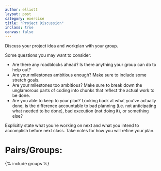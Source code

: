 ```yaml
---
author: elliott
layout: post
category: exercise
title: "Project Discussion"
inclass: true
canvas: false
---
```


Discuss your project idea and workplan with your group.

Some questions you may want to consider:

* Are there any roadblocks ahead?  Is there anything your group can do to help out?
* Are your milestones ambitious enough?  Make sure to include some stretch goals.
* Are your milestones too ambitious?  Make sure to break down the unglamorous parts of coding
into chunks that reflect the actual work to be done.
* Are you able to keep to your plan?  Looking back at what you've actually done, is the difference
accountable to bad planning (i.e. not anticipating what needed to be done), bad execution (not doing it), or
something else?

Explicitly state what you're working on next and what you intend to accomplish before next class. Take notes for how you will refine your plan.


# Pairs/Groups:

{% include groups %}